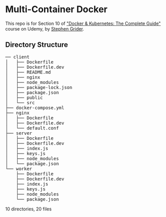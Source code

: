 # Multi-Container Docker

This repo is for Section 10 of <a href="https://www.udemy.com/docker-and-kubernetes-the-complete-guide">"Docker & Kubernetes: The Complete Guide"</a> course on Udemy, by <a href="https://www.udemy.com/user/sgslo/">Stephen Grider</a>.

## Directory Structure
<pre>
── client
│   ├── Dockerfile
│   ├── Dockerfile.dev
│   ├── README.md
│   ├── nginx
│   ├── node_modules
│   ├── package-lock.json
│   ├── package.json
│   ├── public
│   └── src
├── docker-compose.yml
├── nginx
│   ├── Dockerfile
│   ├── Dockerfile.dev
│   └── default.conf
├── server
│   ├── Dockerfile
│   ├── Dockerfile.dev
│   ├── index.js
│   ├── keys.js
│   ├── node_modules
│   └── package.json
└── worker
    ├── Dockerfile
    ├── Dockerfile.dev
    ├── index.js
    ├── keys.js
    ├── node_modules
    └── package.json
</pre>
10 directories, 20 files

